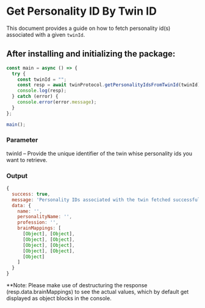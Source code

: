 # Get Personality ID By Twin ID 

This document provides a guide on how to fetch personality id(s) associated with a given `twinId`.

## After installing and initializing the package:

```javascript
const main = async () => {
  try {
    const twinId = "";
    const resp = await twinProtocol.getPersonalityIdsFromTwinId(twinId);
    console.log(resp);
  } catch (error) {
    console.error(error.message);
  }
};

main();
```

### Parameter
twinId – Provide the unique identifier of the twin whise personality ids you want to retrieve.

### Output
```javascript
{
  success: true,
  message: 'Personality IDs associated with the twin fetched successfully',
  data: {
    name: '',
    personalityName: '',
    profession: '',
    brainMappings: [
      [Object], [Object],
      [Object], [Object],
      [Object], [Object],
      [Object], [Object],
      [Object]
    ]
  }
}
```

**Note: Please make use of destructuring the response (resp.data.brainMappings) to see the actual values, which by default get displayed as object blocks in the console.